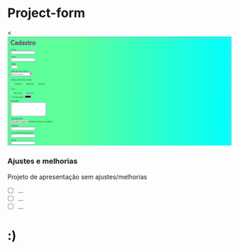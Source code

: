 # Project-form

<<img src="./xForm.png" width="800px" alt="aba Form">

### Ajustes e melhorias

Projeto de apresentação sem ajustes/melhorias

- [ ] ...
- [ ] ...
- [ ] ...

# :)
